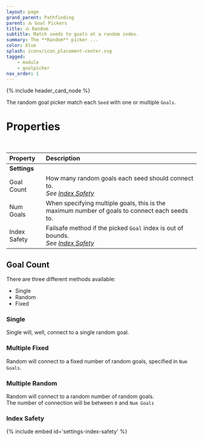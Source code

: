 ```yaml
---
layout: page
grand_parent: Pathfinding
parent: 🝓 Goal Pickers
title: 🝓 Random
subtitle: Match seeds to goals at a random index.
summary: The **Random** picker ...
color: blue
splash: icons/icon_placement-center.svg
tagged: 
    - module
    - goalpicker
nav_order: 1
---
```


{% include header_card_node %}

The random goal picker match each `Seed` with one or multiple `Goals`.

# Properties
<br>

| Property       | Description          |
|:-------------|:------------------|
|**Settings**||
| Goal Count           | How many random goals each seed should connect to.<br>*See [Index Safety](#index-safety)* |
| Num Goals           | When specifying multiple goals, this is the maximum number of goals to connect each seeds to. |
| Index Safety           | Failsafe method if the picked `Goal` index is out of bounds.<br>*See [Index Safety](#index-safety)* |

## Goal Count

There are three different methods available:
- Single
- Random
- Fixed

### Single
Single will, well, connect to a single random goal.

### Multiple Fixed
Random will connect to a fixed number of random goals, specified in `Num Goals`.

### Multiple Random
Random will connect to a random number of random goals.  
The number of connection will be between `0` and `Num Goals`

### Index Safety
{% include embed id='settings-index-safety' %}